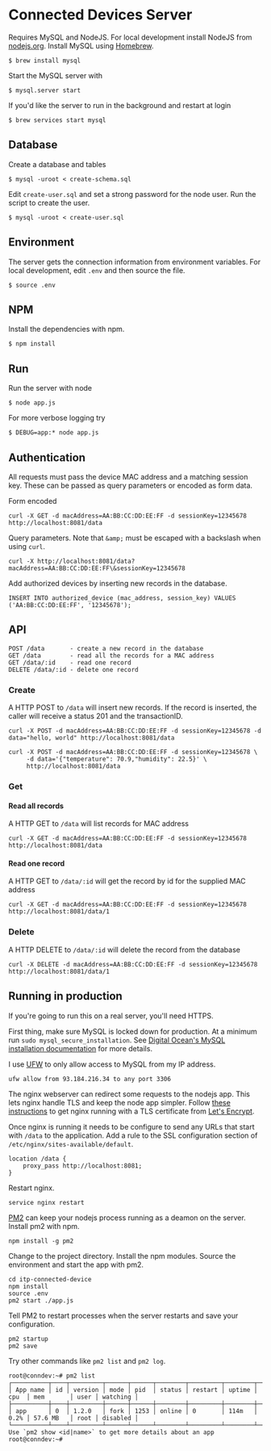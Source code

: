# Connected Devices Server

Requires MySQL and NodeJS. For local development install NodeJS from [nodejs.org](https://nodejs.org). Install MySQL using [Homebrew](https://brew.sh).

    $ brew install mysql

Start the MySQL server with

    $ mysql.server start

If you'd like the server to run in the background and restart at login

    $ brew services start mysql

## Database 

Create a database and tables

    $ mysql -uroot < create-schema.sql

Edit `create-user.sql` and set a strong password for the node user. Run the script to create the user.

    $ mysql -uroot < create-user.sql

## Environment

The server gets the connection information from environment variables. For local development, edit `.env` and then source the file.

    $ source .env

## NPM

Install the dependencies with npm.

    $ npm install

## Run

Run the server with node

    $ node app.js

For more verbose logging try

    $ DEBUG=app:* node app.js

## Authentication

All requests must pass the device MAC address and a matching session key. These can be passed as query parameters or encoded as form data.

Form encoded

    curl -X GET -d macAddress=AA:BB:CC:DD:EE:FF -d sessionKey=12345678 http://localhost:8081/data

Query parameters. Note that `&amp;` must be escaped with a backslash when using `curl`.

    curl -X http://localhost:8081/data?macAddress=AA:BB:CC:DD:EE:FF\&sessionKey=12345678

Add authorized devices by inserting new records in the database.
    
    INSERT INTO authorized_device (mac_address, session_key) VALUES ('AA:BB:CC:DD:EE:FF', '12345678');

## API

    POST /data       - create a new record in the database
    GET /data        - read all the records for a MAC address
    GET /data/:id    - read one record
    DELETE /data/:id - delete one record

### Create

A HTTP POST to `/data` will insert new records. If the record is inserted, the caller will receive a status 201 and the transactionID.

    curl -X POST -d macAddress=AA:BB:CC:DD:EE:FF -d sessionKey=12345678 -d data="hello, world" http://localhost:8081/data

    curl -X POST -d macAddress=AA:BB:CC:DD:EE:FF -d sessionKey=12345678 \
         -d data='{"temperature": 70.9,"humidity": 22.5}' \
         http://localhost:8081/data

### Get

#### Read all records

A HTTP GET to `/data` will list records for MAC address

    curl -X GET -d macAddress=AA:BB:CC:DD:EE:FF -d sessionKey=12345678 http://localhost:8081/data

#### Read one record

A HTTP GET to `/data/:id` will get the record by id for the supplied MAC address

    curl -X GET -d macAddress=AA:BB:CC:DD:EE:FF -d sessionKey=12345678 http://localhost:8081/data/1

### Delete

A HTTP DELETE to `/data/:id` will delete the record from the database

    curl -X DELETE -d macAddress=AA:BB:CC:DD:EE:FF -d sessionKey=12345678 http://localhost:8081/data/1

## Running in production

If you're going to run this on a real server, you'll need HTTPS.

First thing, make sure MySQL is locked down for production. At a minimum run `sudo mysql_secure_installation`. See [Digital Ocean's MySQL installation documentation](https://www.digitalocean.com/community/tutorials/how-to-install-mysql-on-ubuntu-18-04) for more details.

I use [UFW](https://www.digitalocean.com/community/tutorials/how-to-set-up-a-firewall-with-ufw-on-ubuntu-18-04) to only allow access to MySQL from my IP address.

    ufw allow from 93.184.216.34 to any port 3306

The nginx webserver can redirect some requests to the nodejs app. This lets nginx handle TLS and keep the node app simpler. Follow [these instructions](https://www.digitalocean.com/community/tutorials/how-to-secure-nginx-with-let-s-encrypt-on-ubuntu-18-04) to get nginx running with a TLS certificate from [Let's Encrypt](https://letsencrypt.org/).

Once nginx is running it needs to be configure to send any URLs that start with `/data` to the application. Add a rule to the SSL configuration section of `/etc/nginx/sites-available/default`.

    location /data {
        proxy_pass http://localhost:8081;
    }

Restart nginx.

    service nginx restart

[PM2](http://pm2.keymetrics.io) can keep your nodejs process running as a deamon on the server. Install pm2 with npm.

    npm install -g pm2

Change to the project directory. Install the npm modules. Source the environment and start the app with pm2.

    cd itp-connected-device
    npm install
    source .env
    pm2 start ./app.js

Tell PM2 to restart processes when the server restarts and save your configuration.

    pm2 startup
    pm2 save

Try other commands like `pm2 list` and `pm2 log`.

    root@conndev:~# pm2 list
    ┌──────────┬────┬─────────┬──────┬──────┬────────┬─────────┬────────┬──────┬───────────┬──────┬──────────┐
    │ App name │ id │ version │ mode │ pid  │ status │ restart │ uptime │ cpu  │ mem       │ user │ watching │
    ├──────────┼────┼─────────┼──────┼──────┼────────┼─────────┼────────┼──────┼───────────┼──────┼──────────┤
    │ app      │ 0  │ 1.2.0   │ fork │ 1253 │ online │ 0       │ 114m   │ 0.2% │ 57.6 MB   │ root │ disabled │
    └──────────┴────┴─────────┴──────┴──────┴────────┴─────────┴────────┴──────┴───────────┴──────┴──────────┘
    Use `pm2 show <id|name>` to get more details about an app
    root@conndev:~# 

